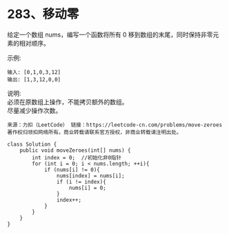 283、移动零
======
	
给定一个数组 nums，编写一个函数将所有 0 移到数组的末尾，同时保持非零元素的相对顺序。<br>

示例:
```
输入: [0,1,0,3,12]
输出: [1,3,12,0,0]
```
说明:<br>
必须在原数组上操作，不能拷贝额外的数组。<br>
尽量减少操作次数。<br>

`来源：力扣（LeetCode）
链接：https://leetcode-cn.com/problems/move-zeroes
著作权归领扣网络所有。商业转载请联系官方授权，非商业转载请注明出处。`


```
class Solution {
    public void moveZeroes(int[] nums) {
        int index = 0;  //初始化非0指针
        for (int i = 0; i < nums.length; ++i){
            if (nums[i] != 0){
                nums[index] = nums[i];
                if (i != index){
                    nums[i] = 0;
                }
                index++;
            }
        } 
    }
}
```

